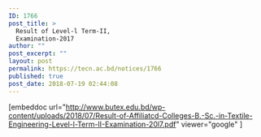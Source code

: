 ```yaml
---
ID: 1766
post_title: >
  Result of Level-l Term-II,
  Examination-2017
author: ""
post_excerpt: ""
layout: post
permalink: https://tecn.ac.bd/notices/1766
published: true
post_date: 2018-07-19 02:44:08
---
```

[embeddoc url="http://www.butex.edu.bd/wp-content/uploads/2018/07/Result-of-Affiliatcd-Colleges-B.-Sc.-in-Textile-Engineering-Level-l-Term-II-Examination-20l7.pdf" viewer="google" ]